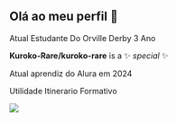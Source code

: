 ## Olá ao meu perfil 🐲

Atual Estudante Do Orville Derby 3 Ano

**Kuroko-Rare/kuroko-rare** is a ✨ _special_ ✨ 

Atual aprendiz do Alura em 2024

Utilidade Itinerario Formativo

![](https://media1.tenor.com/m/RcJGoL0-C08AAAAC/sakuta-azusagawa-mai-sakurajima.gif)

